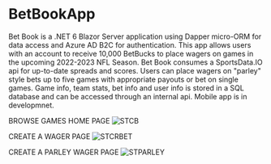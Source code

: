 # BetBookApp
Bet Book is a .NET 6 Blazor Server application using Dapper micro-ORM for data access and Azure AD B2C for authentication. This app allows users with an account to receive 10,000 BetBucks to place wagers on games in the upcoming 2022-2023 NFL Season. Bet Book consumes a SportsData.IO api for up-to-date spreads and scores. Users can place wagers on "parley" style bets up to five games with appropriate payouts or bet on single games. Game info, team stats, bet info and user info is stored in a SQL database and can be accessed through an internal api. Mobile app is in developmnet.

BROWSE GAMES HOME PAGE
![STCB](https://user-images.githubusercontent.com/95720340/182084612-ed9e67a3-e0f4-4cd9-a7f6-2d67337df990.png)

CREATE A WAGER PAGE
![STCRBET](https://user-images.githubusercontent.com/95720340/182082566-118014af-1b3e-4a01-bfbf-518cb9d3a16e.png)

CREATE A PARLEY WAGER PAGE
![STPARLEY](https://user-images.githubusercontent.com/95720340/182048363-67d9610f-9bae-41e4-9d1a-2c7c72c225c5.png)





























